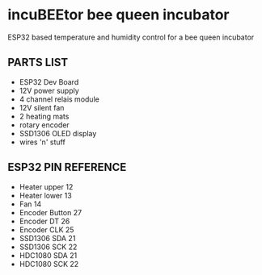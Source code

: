 # incuBEEtor bee queen incubator
ESP32 based temperature and humidity control for a bee queen incubator

## PARTS LIST
- ESP32 Dev Board
- 12V power supply
- 4 channel relais module
- 12V silent fan
- 2 heating mats
- rotary encoder
- SSD1306 OLED display
- wires 'n' stuff


## ESP32 PIN REFERENCE
- Heater upper    12
- Heater lower    13
- Fan             14
- Encoder Button  27
- Encoder DT      26
- Encoder CLK     25
- SSD1306 SDA     21
- SSD1306 SCK     22
- HDC1080 SDA     21 
- HDC1080 SCK     22
